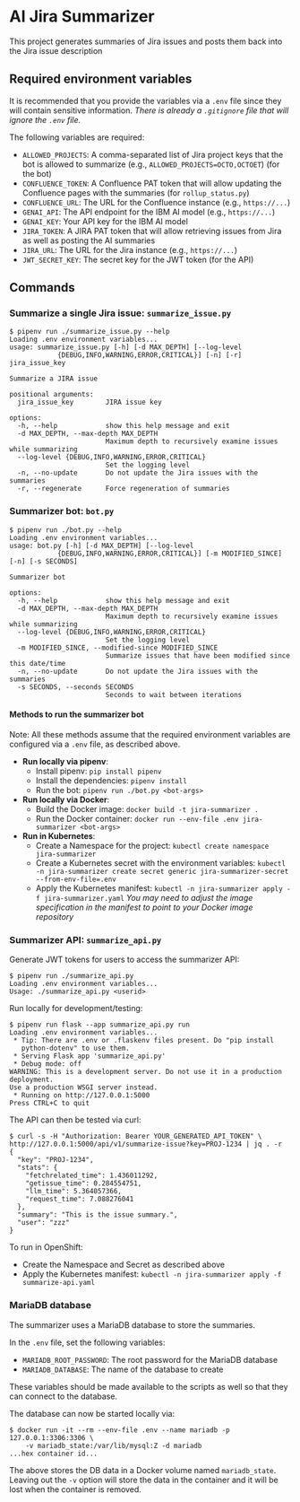 # AI Jira Summarizer

This project generates summaries of Jira issues and posts them back into the
Jira issue description

## Required environment variables

It is recommended that you provide the variables via a `.env` file since they
will contain sensitive information. *There is already a `.gitignore` file that
will ignore the `.env` file.*

The following variables are required:

- `ALLOWED_PROJECTS`: A comma-separated list of Jira project keys that the bot
  is allowed to summarize (e.g., `ALLOWED_PROJECTS=OCTO,OCTOET`) (for the bot)
- `CONFLUENCE_TOKEN`: A Confluence PAT token that will allow updating the
  Confluence pages with the summaries (for `rollup_status.py`)
- `CONFLUENCE_URL`: The URL for the Confluence instance (e.g., `https://...`)
- `GENAI_API`: The API endpoint for the IBM AI model (e.g., `https://...`)
- `GENAI_KEY`: Your API key for the IBM AI model
- `JIRA_TOKEN`: A JIRA PAT token that will allow retrieving issues from Jira as
  well as posting the AI summaries
- `JIRA_URL`: The URL for the Jira instance (e.g., `https://...`)
- `JWT_SECRET_KEY`: The secret key for the JWT token (for the API)

## Commands

### Summarize a single Jira issue: `summarize_issue.py`

```console
$ pipenv run ./summarize_issue.py --help
Loading .env environment variables...
usage: summarize_issue.py [-h] [-d MAX_DEPTH] [--log-level
            {DEBUG,INFO,WARNING,ERROR,CRITICAL}] [-n] [-r] jira_issue_key

Summarize a JIRA issue

positional arguments:
  jira_issue_key        JIRA issue key

options:
  -h, --help            show this help message and exit
  -d MAX_DEPTH, --max-depth MAX_DEPTH
                        Maximum depth to recursively examine issues while summarizing
  --log-level {DEBUG,INFO,WARNING,ERROR,CRITICAL}
                        Set the logging level
  -n, --no-update       Do not update the Jira issues with the summaries
  -r, --regenerate      Force regeneration of summaries
```

### Summarizer bot: `bot.py`

```console
$ pipenv run ./bot.py --help
Loading .env environment variables...
usage: bot.py [-h] [-d MAX_DEPTH] [--log-level
            {DEBUG,INFO,WARNING,ERROR,CRITICAL}] [-m MODIFIED_SINCE] [-n] [-s SECONDS]

Summarizer bot

options:
  -h, --help            show this help message and exit
  -d MAX_DEPTH, --max-depth MAX_DEPTH
                        Maximum depth to recursively examine issues while summarizing
  --log-level {DEBUG,INFO,WARNING,ERROR,CRITICAL}
                        Set the logging level
  -m MODIFIED_SINCE, --modified-since MODIFIED_SINCE
                        Summarize issues that have been modified since this date/time
  -n, --no-update       Do not update the Jira issues with the summaries
  -s SECONDS, --seconds SECONDS
                        Seconds to wait between iterations
```

#### Methods to run the summarizer bot

Note: All these methods assume that the required environment variables are
configured via a `.env` file, as described above.

- **Run locally via pipenv**:
  - Install pipenv: `pip install pipenv`
  - Install the dependencies: `pipenv install`
  - Run the bot: `pipenv run ./bot.py <bot-args>`
- **Run locally via Docker**:
  - Build the Docker image: `docker build -t jira-summarizer .`
  - Run the Docker container: `docker run --env-file .env jira-summarizer
    <bot-args>`
- **Run in Kubernetes**:
  - Create a Namespace for the project: `kubectl create namespace
    jira-summarizer`
  - Create a Kubernetes secret with the environment variables: `kubectl -n
    jira-summarizer create secret generic jira-summarizer-secret
    --from-env-file=.env`
  - Apply the Kubernetes manifest: `kubectl -n jira-summarizer apply -f
    jira-summarizer.yaml`
  *You may need to adjust the image specification in the manifest to point to
  your Docker image repository*

### Summarizer API: `summarize_api.py`

Generate JWT tokens for users to access the summarizer API:

```console
$ pipenv run ./summarize_api.py
Loading .env environment variables...
Usage: ./summarize_api.py <userid>
```

Run locally for development/testing:

```console
$ pipenv run flask --app summarize_api.py run
Loading .env environment variables...
 * Tip: There are .env or .flaskenv files present. Do "pip install
   python-dotenv" to use them.
 * Serving Flask app 'summarize_api.py'
 * Debug mode: off
WARNING: This is a development server. Do not use it in a production deployment.
Use a production WSGI server instead.
 * Running on http://127.0.0.1:5000
Press CTRL+C to quit
```

The API can then be tested via curl:

```console
$ curl -s -H "Authorization: Bearer YOUR_GENERATED_API_TOKEN" \
http://127.0.0.1:5000/api/v1/summarize-issue?key=PROJ-1234 | jq . -r
{
  "key": "PROJ-1234",
  "stats": {
    "fetchrelated_time": 1.436011292,
    "getissue_time": 0.284554751,
    "llm_time": 5.364057366,
    "request_time": 7.088276041
  },
  "summary": "This is the issue summary.",
  "user": "zzz"
}
```

To run in OpenShift:

- Create the Namespace and Secret as described above
- Apply the Kubernetes manifest: `kubectl -n jira-summarizer apply -f summarize-api.yaml`

### MariaDB database

The summarizer uses a MariaDB database to store the summaries.

In the `.env` file, set the following variables:

- `MARIADB_ROOT_PASSWORD`: The root password for the MariaDB database
- `MARIADB_DATABASE`: The name of the database to create

These variables should be made available to the scripts as well so that they can
connect to the database.

The database can now be started locally via:

```console
$ docker run -it --rm --env-file .env --name mariadb -p 127.0.0.1:3306:3306 \
    -v mariadb_state:/var/lib/mysql:Z -d mariadb
...hex container id...
```

The above stores the DB data in a Docker volume named `mariadb_state`. Leaving
out the `-v` option will store the data in the container and it will be lost
when the container is removed.
